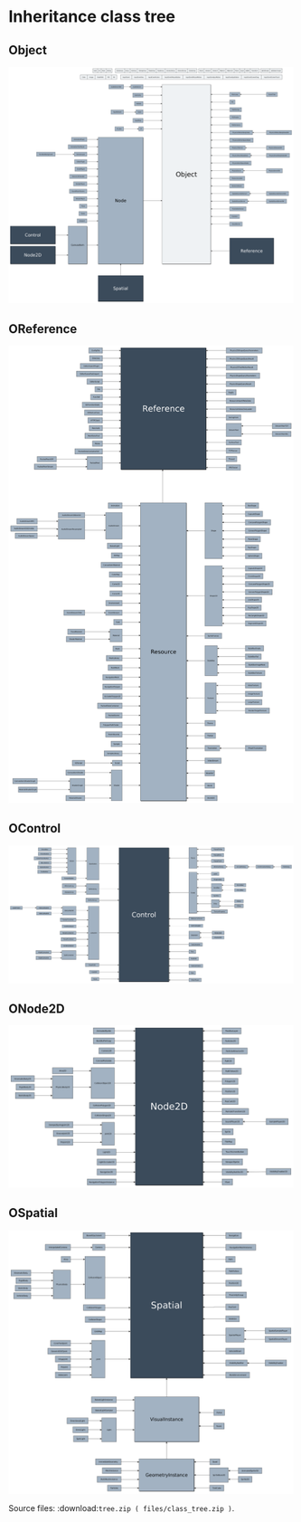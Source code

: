 
# Inheritance class tree

## Object

![](img/Object.png)

## OReference

![](img/Reference.png)

## OControl

![](img/Control.png)

## ONode2D

![](img/Node2D.png)

## OSpatial

![](img/Spatial.png)

Source files: :download:`tree.zip ( files/class_tree.zip )`.
